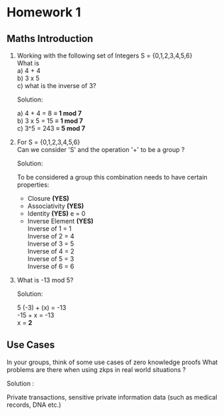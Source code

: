 # Homework 1

## Maths Introduction

1.  Working with the following set of Integers S = {0,1,2,3,4,5,6}\
    What is\
    a) 4 + 4\
    b) 3 x 5\
    c) what is the inverse of 3?

    Solution:

    a) 4 + 4 = 8 ≡ **1 mod 7**\
    b) 3 x 5 = 15 ≡ **1 mod 7**\
    c) 3^5 = 243 ≡ **5 mod 7**

2.  For S = {0,1,2,3,4,5,6}\
    Can we consider 'S' and the operation '+' to be a group ?

    Solution:

    To be considered a group this combination needs to have certain properties:

    - Closure **(YES)**
    - Associativity **(YES)**
    - Identity **(YES)** e = 0
    - Inverse Element **(YES)** \
      Inverse of 1 = 1\
      Inverse of 2 = 4\
      Inverse of 3 = 5\
      Inverse of 4 = 2\
      Inverse of 5 = 3\
      Inverse of 6 = 6

3.  What is -13 mod 5?

    Solution:

    5 (-3) + (x) = -13\
    -15 + x = -13\
    x = **2**

## Use Cases

In your groups, think of some use cases of zero knowledge proofs What problems are there when using zkps in real world situations ?

Solution :

Private transactions, sensitive private information data (such as medical records, DNA etc.)
